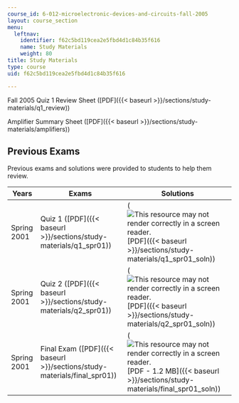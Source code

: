 ```yaml
---
course_id: 6-012-microelectronic-devices-and-circuits-fall-2005
layout: course_section
menu:
  leftnav:
    identifier: f62c5bd119cea2e5fbd4d1c84b35f616
    name: Study Materials
    weight: 80
title: Study Materials
type: course
uid: f62c5bd119cea2e5fbd4d1c84b35f616

---
```


Fall 2005 Quiz 1 Review Sheet ([PDF]({{< baseurl >}}/sections/study-materials/q1_review))

Amplifier Summary Sheet ([PDF]({{< baseurl >}}/sections/study-materials/amplifiers))

Previous Exams
--------------

Previous exams and solutions were provided to students to help them review.

| Years | Exams | Solutions |
| --- | --- | --- |
| Spring 2001 | Quiz 1 ([PDF]({{< baseurl >}}/sections/study-materials/q1_spr01)) | (![This resource may not render correctly in a screen reader.](/images/inacessible.gif)[PDF]({{< baseurl >}}/sections/study-materials/q1_spr01_soln)) |
| Spring 2001 | Quiz 2 ([PDF]({{< baseurl >}}/sections/study-materials/q2_spr01)) | (![This resource may not render correctly in a screen reader.](/images/inacessible.gif)[PDF]({{< baseurl >}}/sections/study-materials/q2_spr01_soln)) |
| Spring 2001 | Final Exam ([PDF]({{< baseurl >}}/sections/study-materials/final_spr01)) | (![This resource may not render correctly in a screen reader.](/images/inacessible.gif)[PDF - 1.2 MB]({{< baseurl >}}/sections/study-materials/final_spr01_soln))